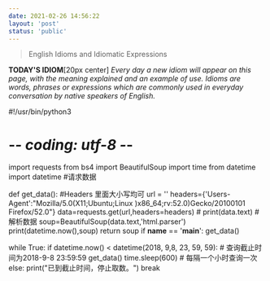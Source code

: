 ```yaml
---
date: 2021-02-26 14:56:22
layout: 'post'
status: 'public'
---
```

> English Idioms and Idiomatic Expressions 

**TODAY'S IDIOM**[20px center]
 *Every day a new idiom will appear on this page, with the meaning explained and an example of use.
Idioms are words, phrases or expressions which are commonly used in everyday conversation by native speakers of English.* 

#!/usr/bin/python3
# -*- coding: utf-8 -*-
import requests
from  bs4 import BeautifulSoup
import time
from datetime import datetime
#请求数据

def get_data():
    #Headers 里面大小写均可
    url = ''
    headers={'Users-Agent':"Mozilla/5.0(X11;Ubuntu;Linux )x86_64;rv:52.0)Gecko/20100101 Firefox/52.0"}
    data=requests.get(url,headers=headers)
    # print(data.text)
    #解析数据
    soup=BeautifulSoup(data.text,'html.parser')
    print(datetime.now(),soup)
    return soup
if __name__ == '__main__':
    get_data()

while True:
    if datetime.now() < datetime(2018, 9,8, 23, 59, 59):  # 查询截止时间为2018-9-8 23:59:59
        get_data()
        time.sleep(600)  # 每隔一个小时查询一次
    else:
        print("已到截止时间，停止取数。")
        break